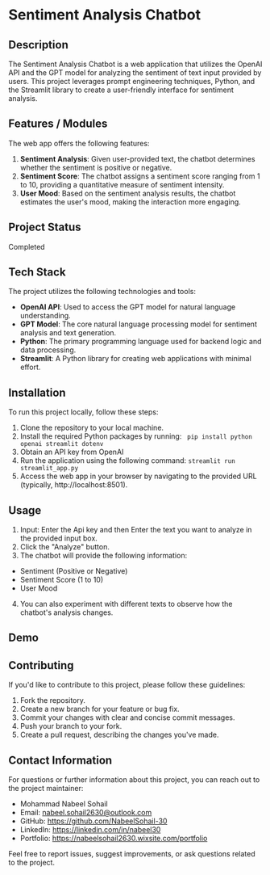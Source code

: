 # Sentiment Analysis Chatbot

## Description

The Sentiment Analysis Chatbot is a web application that utilizes the OpenAI API and the GPT model for analyzing the sentiment of text input provided by users. This project leverages prompt engineering techniques, Python, and the Streamlit library to create a user-friendly interface for sentiment analysis.

## Features / Modules
The web app offers the following features:
1. **Sentiment Analysis**: Given user-provided text, the chatbot determines whether the sentiment is positive or negative.
2. **Sentiment Score**: The chatbot assigns a sentiment score ranging from 1 to 10, providing a quantitative measure of sentiment intensity.
3. **User Mood**: Based on the sentiment analysis results, the chatbot estimates the user's mood, making the interaction more engaging.


## Project Status
Completed

## Tech Stack

The project utilizes the following technologies and tools:

- **OpenAI API**: Used to access the GPT model for natural language understanding.
- **GPT Model**: The core natural language processing model for sentiment analysis and text generation.
- **Python**: The primary programming language used for backend logic and data processing.
- **Streamlit**: A Python library for creating web applications with minimal effort.

## Installation

To run this project locally, follow these steps:

1. Clone the repository to your local machine.
2. Install the required Python packages by running:
` pip install python openai streamlit dotenv`
3. Obtain an API key from OpenAI
4. Run the application using the following command:
`streamlit run  streamlit_app.py`
5. Access the web app in your browser by navigating to the provided URL (typically, http://localhost:8501).

## Usage

1. Input: Enter the Api key and then Enter the text you want to analyze in the provided input box.
2. Click the "Analyze" button.
3. The chatbot will provide the following information:
- Sentiment (Positive or Negative)
- Sentiment Score (1 to 10)
- User Mood
4. You can also experiment with different texts to observe how the chatbot's analysis changes.

## Demo

## Contributing

If you'd like to contribute to this project, please follow these guidelines:

1. Fork the repository.
2. Create a new branch for your feature or bug fix.
3. Commit your changes with clear and concise commit messages.
4. Push your branch to your fork.
5. Create a pull request, describing the changes you've made.

## Contact Information

For questions or further information about this project, you can reach out to the project maintainer:

- Mohammad Nabeel Sohail
- Email: nabeel.sohail2630@outlook.com
- GitHub: https://github.com/NabeelSohail-30
- LinkedIn: https://linkedin.com/in/nabeel30
- Portfolio: https://nabeelsohail2630.wixsite.com/portfolio

Feel free to report issues, suggest improvements, or ask questions related to the project.
